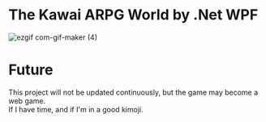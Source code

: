 # The Kawai ARPG World by .Net WPF

![ezgif com-gif-maker (4)](https://user-images.githubusercontent.com/5611186/139879310-456ae004-664e-4eb3-ab4d-9b1f0c3e53e3.gif)


# Future
This project will not be updated continuously, but the game may become a web game.<br>
If I have time, and if I'm in a good kimoji.
